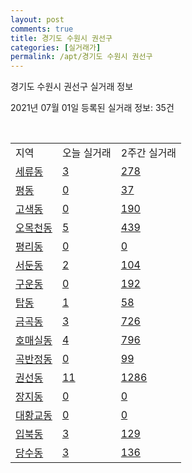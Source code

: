 ```yaml
---
layout: post
comments: true
title: 경기도 수원시 권선구
categories: [실거래가]
permalink: /apt/경기도 수원시 권선구
---
```


경기도 수원시 권선구 실거래 정보

2021년 07월 01일 등록된 실거래 정보: 35건

<script type="text/javascript">
  google.charts.load('current', {'packages':['corechart']});
  google.charts.setOnLoadCallback(drawChart);

  function drawChart() {
    var data = google.visualization.arrayToDataTable([['거래일', '매매', '전월세', '전매'], ['21-02', 540, 365, 14], ['21-03', 639, 505, 4], ['21-04', 549, 520, 1], ['21-05', 484, 344, 4], ['21-06', 224, 271, 6]]);

    var options = {
      title: '최근 유형별 거래량 추이',
      legend: { position: 'bottom' }
    };

    var chart = new google.visualization.LineChart(document.getElementById('columnchart_material'));
    chart.draw(data, (options));
  }
</script>

<div id="columnchart_material" style="width: 95%; margin-left: -35px"></div>
<br>
<table class="sortable">
  <tr>
    <td>지역</td>
    <td>오늘 실거래</td>
    <td>2주간 실거래</td>
  </tr>

  
  <tr class="item">
    <td><a href="경기도 수원시 권선구 세류동">세류동</a></td>
    <td><a href="경기도 수원시 권선구 세류동">3</a></td>
    <td><a href="경기도 수원시 권선구 세류동">278</a></td>
  </tr>
    

  <tr class="item">
    <td><a href="경기도 수원시 권선구 평동">평동</a></td>
    <td><a href="경기도 수원시 권선구 평동">0</a></td>
    <td><a href="경기도 수원시 권선구 평동">37</a></td>
  </tr>
    

  <tr class="item">
    <td><a href="경기도 수원시 권선구 고색동">고색동</a></td>
    <td><a href="경기도 수원시 권선구 고색동">0</a></td>
    <td><a href="경기도 수원시 권선구 고색동">190</a></td>
  </tr>
    

  <tr class="item">
    <td><a href="경기도 수원시 권선구 오목천동">오목천동</a></td>
    <td><a href="경기도 수원시 권선구 오목천동">5</a></td>
    <td><a href="경기도 수원시 권선구 오목천동">439</a></td>
  </tr>
    

  <tr class="item">
    <td><a href="경기도 수원시 권선구 평리동">평리동</a></td>
    <td><a href="경기도 수원시 권선구 평리동">0</a></td>
    <td><a href="경기도 수원시 권선구 평리동">0</a></td>
  </tr>
    

  <tr class="item">
    <td><a href="경기도 수원시 권선구 서둔동">서둔동</a></td>
    <td><a href="경기도 수원시 권선구 서둔동">2</a></td>
    <td><a href="경기도 수원시 권선구 서둔동">104</a></td>
  </tr>
    

  <tr class="item">
    <td><a href="경기도 수원시 권선구 구운동">구운동</a></td>
    <td><a href="경기도 수원시 권선구 구운동">0</a></td>
    <td><a href="경기도 수원시 권선구 구운동">192</a></td>
  </tr>
    

  <tr class="item">
    <td><a href="경기도 수원시 권선구 탑동">탑동</a></td>
    <td><a href="경기도 수원시 권선구 탑동">1</a></td>
    <td><a href="경기도 수원시 권선구 탑동">58</a></td>
  </tr>
    

  <tr class="item">
    <td><a href="경기도 수원시 권선구 금곡동">금곡동</a></td>
    <td><a href="경기도 수원시 권선구 금곡동">3</a></td>
    <td><a href="경기도 수원시 권선구 금곡동">726</a></td>
  </tr>
    

  <tr class="item">
    <td><a href="경기도 수원시 권선구 호매실동">호매실동</a></td>
    <td><a href="경기도 수원시 권선구 호매실동">4</a></td>
    <td><a href="경기도 수원시 권선구 호매실동">796</a></td>
  </tr>
    

  <tr class="item">
    <td><a href="경기도 수원시 권선구 곡반정동">곡반정동</a></td>
    <td><a href="경기도 수원시 권선구 곡반정동">0</a></td>
    <td><a href="경기도 수원시 권선구 곡반정동">99</a></td>
  </tr>
    

  <tr class="item">
    <td><a href="경기도 수원시 권선구 권선동">권선동</a></td>
    <td><a href="경기도 수원시 권선구 권선동">11</a></td>
    <td><a href="경기도 수원시 권선구 권선동">1286</a></td>
  </tr>
    

  <tr class="item">
    <td><a href="경기도 수원시 권선구 장지동">장지동</a></td>
    <td><a href="경기도 수원시 권선구 장지동">0</a></td>
    <td><a href="경기도 수원시 권선구 장지동">0</a></td>
  </tr>
    

  <tr class="item">
    <td><a href="경기도 수원시 권선구 대황교동">대황교동</a></td>
    <td><a href="경기도 수원시 권선구 대황교동">0</a></td>
    <td><a href="경기도 수원시 권선구 대황교동">0</a></td>
  </tr>
    

  <tr class="item">
    <td><a href="경기도 수원시 권선구 입북동">입북동</a></td>
    <td><a href="경기도 수원시 권선구 입북동">3</a></td>
    <td><a href="경기도 수원시 권선구 입북동">129</a></td>
  </tr>
    

  <tr class="item">
    <td><a href="경기도 수원시 권선구 당수동">당수동</a></td>
    <td><a href="경기도 수원시 권선구 당수동">3</a></td>
    <td><a href="경기도 수원시 권선구 당수동">136</a></td>
  </tr>
    


</table>


    